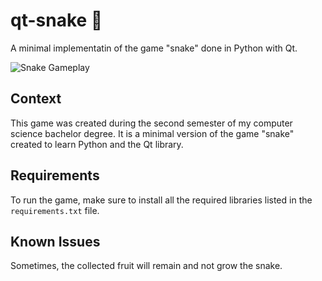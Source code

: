 # qt-snake :snake:

A minimal implementatin of the game "snake" done in Python with Qt.

![Snake Gameplay](https://s9.gifyu.com/images/snake.gif)

## Context

This game was created during the second semester of my computer science bachelor degree. It is a minimal version of the game "snake" created to learn Python and the Qt library.

## Requirements

To run the game, make sure to install all the required libraries listed in the `requirements.txt` file.

## Known Issues

Sometimes, the collected fruit will remain and not grow the snake.
